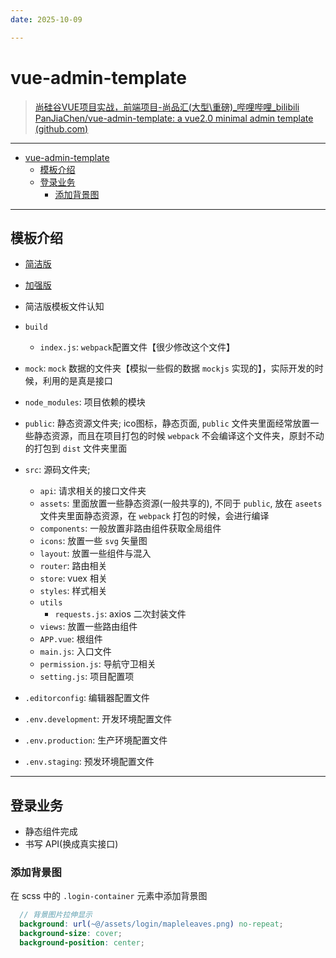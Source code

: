 ```yaml
---
date: 2025-10-09

---
```


# vue-admin-template

> [尚硅谷VUE项目实战，前端项目-尚品汇(大型\重磅)_哔哩哔哩_bilibili](https://www.bilibili.com/video/BV1Vf4y1T7bw?p=122&spm_id_from=pageDriver)   
> [PanJiaChen/vue-admin-template: a vue2.0 minimal admin template (github.com)](https://github.com/PanJiaChen/vue-admin-template)  

---

- [vue-admin-template](#vue-admin-template)
  - [模板介绍](#模板介绍)
  - [登录业务](#登录业务)
    - [添加背景图](#添加背景图)


---

## 模板介绍
- [简洁版](https://github.com/PanJiachen/vue-admin-template)
- [加强版](https://github.com/PanJiachen/vue-element-admin)

- 简洁版模板文件认知
- `build`
  - `index.js`: `webpack`配置文件【很少修改这个文件】
- `mock`: `mock` 数据的文件夹【模拟一些假的数据 `mockjs` 实现的】，实际开发的时候，利用的是真是接口
- `node_modules`: 项目依赖的模块
- `public`: 静态资源文件夹; ico图标，静态页面, `public` 文件夹里面经常放置一些静态资源，而且在项目打包的时候 `webpack` 不会编译这个文件夹，原封不动的打包到 `dist` 文件夹里面
- `src`: 源码文件夹;
  - `api`: 请求相关的接口文件夹
  - `assets`: 里面放置一些静态资源(一般共享的), 不同于 `public`, 放在 `aseets` 文件夹里面静态资源，在 `webpack` 打包的时候，会进行编译
  - `components`: 一般放置非路由组件获取全局组件
  - `icons`: 放置一些 `svg` 矢量图
  - `layout`: 放置一些组件与混入
  - `router`: 路由相关
  - `store`: vuex 相关
  - `styles`: 样式相关
  - `utils`
    - `requests.js`: axios 二次封装文件
  - `views`: 放置一些路由组件
  - `APP.vue`: 根组件
  - `main.js`: 入口文件
  - `permission.js`: 导航守卫相关
  - `setting.js`: 项目配置项
- `.editorconfig`: 编辑器配置文件
- `.env.development`: 开发环境配置文件
- `.env.production`: 生产环境配置文件
- `.env.staging`: 预发环境配置文件

---
## 登录业务
- 静态组件完成
- 书写 API(换成真实接口)


### 添加背景图

在 scss 中的 `.login-container` 元素中添加背景图

```scss
  // 背景图片拉伸显示
  background: url(~@/assets/login/mapleleaves.png) no-repeat;
  background-size: cover;
  background-position: center;
```

